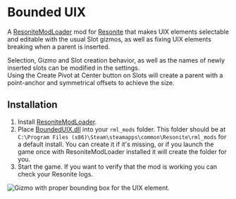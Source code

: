Bounded UIX
===========

A [ResoniteModLoader](https://github.com/resonite-modding-group/ResoniteModLoader) mod for [Resonite](https://resonite.com/) that makes UIX elements selectable and editable with the usual Slot gizmos,
as well as fixing UIX elements breaking when a parent is inserted.

Selection, Gizmo and Slot creation behavior, as well as the names of newly inserted slots can be modified in the settings.  
Using the Create Pivot at Center button on Slots will create a parent with a point-anchor and symmetrical offsets to achieve the size.

## Installation
1. Install [ResoniteModLoader](https://github.com/resonite-modding-group/ResoniteModLoader).
2. Place [BoundedUIX.dll](https://github.com/Banane9/ResoniteBoundedUIX/releases/latest/download/BoundedUIX.dll) into your `rml_mods` folder. This folder should be at `C:\Program Files (x86)\Steam\steamapps\common\Resonite\rml_mods` for a default install. You can create it if it's missing, or if you launch the game once with ResoniteModLoader installed it will create the folder for you.
3. Start the game. If you want to verify that the mod is working you can check your Resonite logs.

![Gizmo with proper bounding box for the UIX element.](https://user-images.githubusercontent.com/2124570/206605288-0d2e374e-9aa9-4839-94e0-1e4ae3d15736.png)

